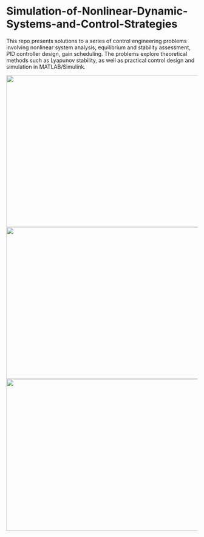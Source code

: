 # Simulation-of-Nonlinear-Dynamic-Systems-and-Control-Strategies
This repo presents solutions to a series of control engineering problems involving nonlinear system analysis, equilibrium and stability assessment, PID controller design, gain scheduling. The problems explore theoretical methods such as Lyapunov stability, as well as practical control design and simulation in MATLAB/Simulink. 


<img src="https://github.com/user-attachments/assets/e11af0d4-c238-47cf-ae08-3950039cd26b" width="600" height="400" />
<img src="https://github.com/user-attachments/assets/a4aa86af-d1e1-4257-9948-0768d58f8bea" width="600" height="400" />
<img src="https://github.com/user-attachments/assets/8f0df196-dc38-4413-a860-840bb59b1898" width="600" height="400" />


